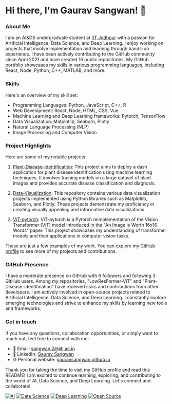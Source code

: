 # Hi there, I'm Gaurav Sangwan! 👋

### About Me
I am an AI&DS undergraduate student at [IIT Jodhpur](https://www.iitj.ac.in) with a passion for Artificial Intelligence, Data Science, and Deep Learning. I enjoy working on projects that involve implementation and learning through hands-on experience. I have been actively contributing to the GitHub community since April 2021 and have created 16 public repositories. My GitHub portfolio showcases my skills in various programming languages, including React, Node, Python, C++, MATLAB, and more.

### Skills
Here's an overview of my skill set:
- Programming Languages: Python, JavaScript, C++, R
- Web Development: React, Node, HTML, CSS, Vue
- Machine Learning and Deep Learning frameworks: Pytorch, TensorFlow
- Data Visualization: Matplotlib, Seaborn, Plotly
- Natural Language Processing (NLP)
- Image Processing and Computer Vision

### Project Highlights
Here are some of my notable projects:

1. [Plant-Disease-identification](https://github.com/gauravsangwan/Plant-Disease-identification): This project aims to deploy a dash application for plant disease identification using machine learning techniques. It involves training models on a large dataset of plant images and provides accurate disease classification and diagnosis.

2. [Data-Visualization](https://github.com/gauravsangwan/Data-Visualization): This repository contains various data visualization projects implemented using Python libraries such as Matplotlib, Seaborn, and Plotly. These projects demonstrate my proficiency in creating visually appealing and informative data visualizations.

3. [ViT-pytorch](https://github.com/gauravsangwan/ViT-pytorch): ViT-pytorch is a Pytorch reimplementation of the Vision Transformer (ViT) model introduced in the "An Image is Worth 16x16 Words" paper. This project showcases my understanding of transformer models and their applications in computer vision tasks.

These are just a few examples of my work. You can explore my [GitHub profile](https://github.com/gauravsangwan) to see more of my projects and contributions.

### GitHub Presence
I have a moderate presence on GitHub with 6 followers and following 3 GitHub users. Among my repositories, "LowResFormer-ViT" and "Plant-Disease-identification" have received stars and contributions from other developers. I am actively involved in open-source projects related to Artificial Intelligence, Data Science, and Deep Learning. I constantly explore emerging technologies and strive to enhance my skills by learning new tools and frameworks.

### Get in touch
If you have any questions, collaboration opportunities, or simply want to reach out, feel free to connect with me:
- 📧 Email: [sangwan.2@iitj.ac.in](sangwan.2@iitj.ac.in)
- 💼 LinkedIn: [Gaurav Sangwan](https://www.linkedin.com/in/gauravsangwan)
- 🌐 Personal website: [gauravsangwan.github.io](gauravsangwan.github.io)

Thank you for taking the time to visit my GitHub profile and read this README! I am excited to continue learning, exploring, and contributing to the world of AI, Data Science, and Deep Learning. Let's connect and collaborate!
<!---
[![Github Stats](https://github-readme-stats.vercel.app/api?username=gauravsangwan)](https://github.com/gauravsangwan)
[![Top Langs](https://github-readme-stats.vercel.app/api/top-langs/?username=gauravsangwan&layout=compact)](https://github.com/gauravsangwan)

[![trophy](https://github-profile-trophy.vercel.app/?username=gauravsangwan)](https://github.com/gauravsangwan)
[![GitHub Streak](https://streak-stats.demolab.com/?user=gauravsangwan)](https://git.io/streak-stats)
-->
[![AI](https://img.shields.io/badge/AI-Expert-blue)](https://www.gauravsangwan.com)
[![Data Science](https://img.shields.io/badge/Data-Science-orange)](https://www.gauravsangwan.com)
[![Deep Learning](https://img.shields.io/badge/Deep-Learning-orange)](https://www.gauravsangwan.com)
[![Open Source](https://img.shields.io/badge/Open-Source-brightgreen)](https://github.com/gauravsangwan)
